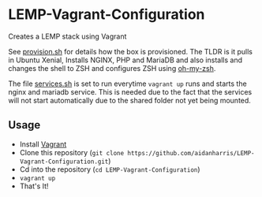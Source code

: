 # LEMP-Vagrant-Configuration
Creates a LEMP stack using Vagrant

See [provision.sh](https://github.com/aidanharris/LEMP-Vagrant-Configuration/blob/master/provision.sh) for details how the box is provisioned. The TLDR is it pulls in Ubuntu Xenial, Installs NGINX, PHP and MariaDB and also installs and changes the shell to ZSH and configures ZSH using [oh-my-zsh](https://github.com/robbyrussell/oh-my-zsh).

The file [services.sh](https://github.com/aidanharris/LEMP-Vagrant-Configuration/blob/master/services.sh) is set to run everytime `vagrant up` runs and starts the nginx and mariadb service. This is needed due to the fact that the services will not start automatically due to the shared folder not yet being mounted.

## Usage

* Install [Vagrant](https://vagrantup.com)
* Clone this repository (`git clone https://github.com/aidanharris/LEMP-Vagrant-Configuration.git`)
* Cd into the repository (`cd LEMP-Vagrant-Configuration`)
* `vagrant up`
* That's It!
